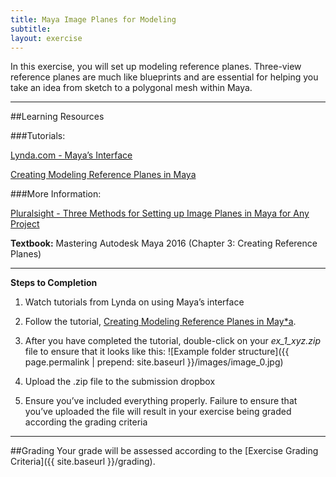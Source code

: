 ```yaml
---
title: Maya Image Planes for Modeling
subtitle: 
layout: exercise
---
```


In this exercise, you will set up modeling reference planes. Three-view reference planes are much like blueprints and are essential for helping you take an idea from sketch to a polygonal mesh within Maya.

* * *

##Learning Resources

###Tutorials:

[Lynda.com - Maya’s Interface](http://www.lynda.com/Maya-tutorials/Maya-Essentials-1-Interface-Organization/96714-2.html)

[Creating Modeling Reference Planes in Maya](https://docs.google.com/document/d/10lqkDYPs3Qx6IcH6Z25TYVpU7M85QtxQMJ0P6VoBHwg/edit)

###More Information:

[Pluralsight - Three Methods for Setting up Image Planes in Maya for Any Project](http://blog.digitaltutors.com/setting-up-image-planes-in-maya/)

**Textbook:** Mastering Autodesk Maya 2016 (Chapter 3: Creating Reference Planes)

* * *

**Steps to Completion**

1) Watch tutorials from Lynda on using Maya’s interface

2) Follow the tutorial, [Creating Modeling Reference Planes in May*a](https://docs.google.com/document/d/1IS2te9ZnpywXrXxbYN-3mbyK20YfAaePblz-CMXpfMY/edit?usp=sharing).

3) After you have completed the tutorial, double-click on your _ex_1_xyz.zip_ file to ensure that it looks like this: ![Example folder structure]({{ page.permalink | prepend: site.baseurl }}/images/image_0.jpg)

6) Upload the .zip file to the submission dropbox

7) Ensure you’ve included everything properly. Failure to ensure that you’ve uploaded the file will result in your exercise being graded according the grading criteria

* * *

##Grading
Your grade will be assessed according to the [Exercise Grading Criteria]({{ site.baseurl }}/grading). 
